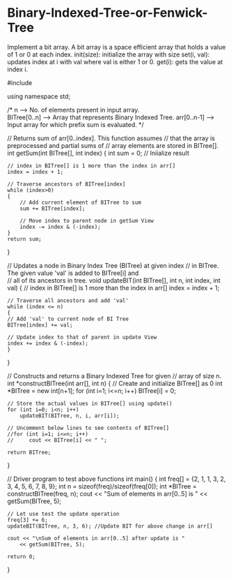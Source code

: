 # Binary-Indexed-Tree-or-Fenwick-Tree
Implement a bit array.  A bit array is a space efficient array that holds a value of 1 or 0 at each index.      init(size): initialize the array with size     set(i, val): updates index at i with val where val is either 1 or 0.     get(i): gets the value at index i.

#include <iostream> 
  
using namespace std; 
  
/*         n --> No. of elements present in input array.  
    BITree[0..n] --> Array that represents Binary Indexed Tree. 
    arr[0..n-1] --> Input array for which prefix sum is evaluated. */
  
// Returns sum of arr[0..index]. This function assumes 
// that the array is preprocessed and partial sums of 
// array elements are stored in BITree[]. 
int getSum(int BITree[], int index) 
{ 
    int sum = 0; // Iniialize result 
  
    // index in BITree[] is 1 more than the index in arr[] 
    index = index + 1; 
  
    // Traverse ancestors of BITree[index] 
    while (index>0) 
    { 
        // Add current element of BITree to sum 
        sum += BITree[index]; 
  
        // Move index to parent node in getSum View 
        index -= index & (-index); 
    } 
    return sum; 
} 
  
// Updates a node in Binary Index Tree (BITree) at given index 
// in BITree. The given value 'val' is added to BITree[i] and  
// all of its ancestors in tree. 
void updateBIT(int BITree[], int n, int index, int val) 
{ 
    // index in BITree[] is 1 more than the index in arr[] 
    index = index + 1; 
  
    // Traverse all ancestors and add 'val' 
    while (index <= n) 
    { 
    // Add 'val' to current node of BI Tree 
    BITree[index] += val; 
  
    // Update index to that of parent in update View 
    index += index & (-index); 
    } 
} 
  
// Constructs and returns a Binary Indexed Tree for given 
// array of size n. 
int *constructBITree(int arr[], int n) 
{ 
    // Create and initialize BITree[] as 0 
    int *BITree = new int[n+1]; 
    for (int i=1; i<=n; i++) 
        BITree[i] = 0; 
  
    // Store the actual values in BITree[] using update() 
    for (int i=0; i<n; i++) 
        updateBIT(BITree, n, i, arr[i]); 
  
    // Uncomment below lines to see contents of BITree[] 
    //for (int i=1; i<=n; i++) 
    //     cout << BITree[i] << " "; 
  
    return BITree; 
} 
  
  
// Driver program to test above functions 
int main() 
{ 
    int freq[] = {2, 1, 1, 3, 2, 3, 4, 5, 6, 7, 8, 9}; 
    int n = sizeof(freq)/sizeof(freq[0]); 
    int *BITree = constructBITree(freq, n); 
    cout << "Sum of elements in arr[0..5] is "
        << getSum(BITree, 5); 
  
    // Let use test the update operation 
    freq[3] += 6; 
    updateBIT(BITree, n, 3, 6); //Update BIT for above change in arr[] 
  
    cout << "\nSum of elements in arr[0..5] after update is "
        << getSum(BITree, 5); 
  
    return 0; 
} 
